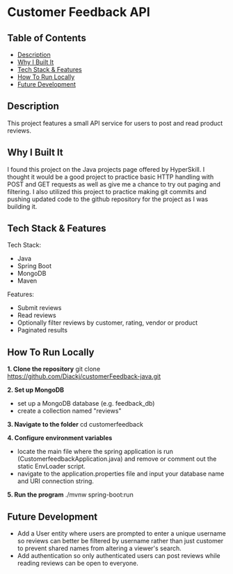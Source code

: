 # Customer Feedback API

## Table of Contents

- [Description](#description)
- [Why I Built It](#why-i-built-it)
- [Tech Stack & Features](#tech-stack--features)
- [How To Run Locally](#how-to-run-locally)
- [Future Development](#future-development)

## Description

This project features a small API service for users to post and read product reviews.

## Why I Built It

I found this project on the Java projects page offered by HyperSkill. I thought it would be a good project
to practice basic HTTP handling with POST and GET requests as well as give me a chance to try out paging and
filtering. I also utilized this project to practice making git commits and pushing updated code to the github 
repository for the project as I was building it. 

## Tech Stack & Features

Tech Stack:
- Java
- Spring Boot
- MongoDB
- Maven

Features:
- Submit reviews
- Read reviews
- Optionally filter reviews by customer, rating, vendor or product
- Paginated results 

## How To Run Locally

**1. Clone the repository**
git clone https://github.com/Diackj/customerFeedback-java.git

**2. Set up MongoDB**
- set up a MongoDB database (e.g. feedback_db)
- create a collection named "reviews"

**3. Navigate to the folder**
cd customerfeedback

**4. Configure environment variables**
- locate the main file where the spring application is run (CustomerfeedbackApplication.java) and remove 
or comment out the static EnvLoader script.
- navigate to the application.properties file and input your database name and URI connection string.

**5. Run the program**
./mvnw spring-boot:run 

## Future Development

- Add a User entity where users are prompted to enter a unique username so reviews can better be filtered by 
username rather than just customer to prevent shared names from altering a viewer's search.
- Add authentication so only authenticated users can post reviews while reading reviews can be open to everyone.